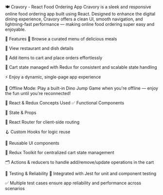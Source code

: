 🍽️ Cravory - React Food Ordering App
Cravory is a sleek and responsive online food ordering app built using React.
Designed to enhance the digital dining experience, Cravory offers a clean UI, smooth navigation, and lightning-fast performance — making online food ordering super easy and enjoyable.

🚀 Features
🧾 Browse a curated menu of delicious meals

🍜 View restaurant and dish details

🛒 Add items to cart and place orders effortlessly

🔄 Cart state managed with Redux for consistent and scalable state handling

⚡ Enjoy a dynamic, single-page app experience

🦖 Offline Mode: Play a built-in Dino Jump Game when you're offline — enjoy the fun until you're reconnected!

🧠 React & Redux Concepts Used
✅ Functional Components

🧩 State & Props

🔁 React Router for client-side routing

🪝 Custom Hooks for logic reuse

🧱 Reusable UI components

🧠 Redux Toolkit for centralized cart state management

🗂️ Actions & reducers to handle add/remove/update operations in the cart

🧪 Testing & Reliability
🧬 Integrated with Jest for unit and component testing

✅ Multiple test cases ensure app reliability and performance across scenarios
